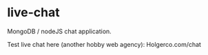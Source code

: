 # live-chat
MongoDB / nodeJS chat application.

Test live chat here (another hobby web agency): Holgerco.com/chat

